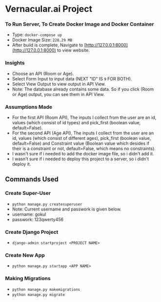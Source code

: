 # Vernacular.ai Project

### To Run Server, To Create Docker Image and Docker Container
- Type: `docker-compose up`
- Docker Image Size: `228.29 MB`
- After build is complete, Navigate to [http://127.0.0.1:8000](http://127.0.0.1:8000) to view website.

### Insights
- Choose an API (Room or Age).
- Select Form Input to input data (NEXT "ID" IS `9` FOR BOTH).
- Select View Output to view output in API View.
- Note: The database already contains some data. So if you click (Room or Age) output, you can see them in API View.

### Assumptions Made
- For the first API (Room API), The inputs I collect from the user are an id, values (which consist of id types) and pick_first (boolean value, default=False).
- For the second API (Age API), The inputs I collect from the user are an id, values (which consist of different ages), pick_first (boolean value, default=False) and Constraint value (Boolean value which desides if their is a constraint or not, default=False, which means no constraints).
- I wasn't sure if i needed to add the docker image file, so i didn't add it.
- I wasn't sure if i needed to deploy this project to a server, so i didn't deploy it.

## Commands Used

### Create Super-User
- `python manage.py createsuperuser`
- Note: Current username and passwork is given below.
 - username: gokul
 - passwork: 123qwerty456

### Create Django Project
- `django-admin startproject <PROJECT NAME>`

### Create New App
- `python manage.py startapp <APP NAME>`

### Making Migrations
- `python manage.py makemigrations`
- `python manage.py migrate`




